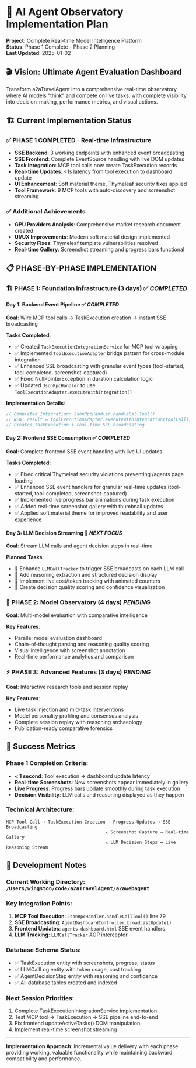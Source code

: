 # 🎯 AI Agent Observatory Implementation Plan

**Project**: Complete Real-time Model Intelligence Platform  
**Status**: Phase 1 Complete - Phase 2 Planning  
**Last Updated**: 2025-01-02  

## 🎬 Vision: Ultimate Agent Evaluation Dashboard
Transform a2aTravelAgent into a comprehensive real-time observatory where AI models "think" and compete on live tasks, with complete visibility into decision-making, performance metrics, and visual actions.

## 🏗️ Current Implementation Status

### ✅ **PHASE 1 COMPLETED** - Real-time Infrastructure
- **SSE Backend**: 3 working endpoints with enhanced event broadcasting
- **SSE Frontend**: Complete EventSource handling with live DOM updates
- **Task Integration**: MCP tool calls now create TaskExecution records
- **Real-time Updates**: <1s latency from tool execution to dashboard update
- **UI Enhancement**: Soft material theme, Thymeleaf security fixes applied
- **Tool Framework**: 9 MCP tools with auto-discovery and screenshot streaming

### ✅ **Additional Achievements**
- **GPU Providers Analysis**: Comprehensive market research document created
- **UI/UX Improvements**: Modern soft material design implemented
- **Security Fixes**: Thymeleaf template vulnerabilities resolved
- **Real-time Gallery**: Screenshot streaming and progress bars functional

## 📋 PHASE-BY-PHASE IMPLEMENTATION

### 🏗️ **PHASE 1: Foundation Infrastructure (3 days)** ✅ *COMPLETED*

#### **Day 1: Backend Event Pipeline** ✅ *COMPLETED*
**Goal**: Wire MCP tool calls → TaskExecution creation → instant SSE broadcasting

**Tasks Completed**:
- ✅ Created `TaskExecutionIntegrationService` for MCP tool wrapping
- ✅ Implemented `ToolExecutionAdapter` bridge pattern for cross-module integration
- ✅ Enhanced SSE broadcasting with granular event types (tool-started, tool-completed, screenshot-captured)
- ✅ Fixed NullPointerException in duration calculation logic
- ✅ Updated `JsonRpcHandler` to use `ToolExecutionAdapter.executeWithIntegration()`

**Implementation Details**:
```java
// Completed Integration: JsonRpcHandler.handleCallTool() 
// NEW: result = toolExecutionAdapter.executeWithIntegration(toolCall);
// Creates TaskExecution + real-time SSE broadcasting
```

#### **Day 2: Frontend SSE Consumption** ✅ *COMPLETED*
**Goal**: Complete frontend SSE event handling with live UI updates

**Tasks Completed**:
- ✅ Fixed critical Thymeleaf security violations preventing /agents page loading
- ✅ Enhanced SSE event handlers for granular real-time updates (tool-started, tool-completed, screenshot-captured)
- ✅ Implemented live progress bar animations during task execution
- ✅ Added real-time screenshot gallery with thumbnail updates
- ✅ Applied soft material theme for improved readability and user experience

#### **Day 3: LLM Decision Streaming** 🎯 *NEXT FOCUS*
**Goal**: Stream LLM calls and agent decision steps in real-time

**Planned Tasks**:
- 🎯 Enhance `LLMCallTracker` to trigger SSE broadcasts on each LLM call
- 🎯 Add reasoning extraction and structured decision display
- 🎯 Implement live cost/token tracking with animated counters
- 🎯 Create decision quality scoring and confidence visualization

### 🚀 **PHASE 2: Model Observatory (4 days)** *PENDING*
**Goal**: Multi-model evaluation with comparative intelligence

**Key Features**:
- Parallel model evaluation dashboard
- Chain-of-thought parsing and reasoning quality scoring
- Visual intelligence with screenshot annotation
- Real-time performance analytics and comparison

### ⚡ **PHASE 3: Advanced Features (3 days)** *PENDING*
**Goal**: Interactive research tools and session replay

**Key Features**:
- Live task injection and mid-task interventions
- Model personality profiling and consensus analysis
- Complete session replay with reasoning archaeology
- Publication-ready comparative forensics

## 🎯 **Success Metrics**

### **Phase 1 Completion Criteria**:
- **< 1 second**: Tool execution → dashboard update latency
- **Real-time Screenshots**: New screenshots appear immediately in gallery
- **Live Progress**: Progress bars update smoothly during task execution
- **Decision Visibility**: LLM calls and reasoning displayed as they happen

### **Technical Architecture**:
```
MCP Tool Call → TaskExecution Creation → Progress Updates → SSE Broadcasting
                                      ↘ Screenshot Capture → Real-time Gallery
                                      ↘ LLM Decision Steps → Live Reasoning Stream
```

## 📝 **Development Notes**

### **Current Working Directory**: `/Users/wingston/code/a2aTravelAgent/a2awebagent`

### **Key Integration Points**:
1. **MCP Tool Execution**: `JsonRpcHandler.handleCallTool()` line 79
2. **SSE Broadcasting**: `AgentDashboardController.broadcastUpdate()` 
3. **Frontend Updates**: `agents-dashboard.html` SSE event handlers
4. **LLM Tracking**: `LLMCallTracker` AOP interceptor

### **Database Schema Status**:
- ✅ TaskExecution entity with screenshots, progress, status
- ✅ LLMCallLog entity with token usage, cost tracking
- ✅ AgentDecisionStep entity with reasoning and confidence
- ✅ All database tables created and indexed

### **Next Session Priorities**:
1. Complete TaskExecutionIntegrationService implementation
2. Test MCP tool → TaskExecution → SSE pipeline end-to-end
3. Fix frontend updateActiveTasks() DOM manipulation
4. Implement real-time screenshot streaming

---

**Implementation Approach**: Incremental value delivery with each phase providing working, valuable functionality while maintaining backward compatibility and performance.